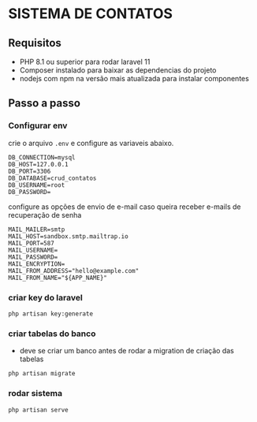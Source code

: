 # SISTEMA DE CONTATOS

## Requisitos

-   PHP 8.1 ou superior para rodar laravel 11
-   Composer instalado para baixar as dependencias do projeto
-   nodejs com npm na versão mais atualizada para instalar componentes

## Passo a passo

### Configurar env

crie o arquivo `.env` e configure as variaveis abaixo.

```
DB_CONNECTION=mysql
DB_HOST=127.0.0.1
DB_PORT=3306
DB_DATABASE=crud_contatos
DB_USERNAME=root
DB_PASSWORD=
```

configure as opções de envio de e-mail caso queira receber e-mails de recuperação de senha

```
MAIL_MAILER=smtp
MAIL_HOST=sandbox.smtp.mailtrap.io
MAIL_PORT=587
MAIL_USERNAME=
MAIL_PASSWORD=
MAIL_ENCRYPTION=
MAIL_FROM_ADDRESS="hello@example.com"
MAIL_FROM_NAME="${APP_NAME}"
```

### criar key do laravel

```
php artisan key:generate
```

### criar tabelas do banco

-   deve se criar um banco antes de rodar a migration de criação das tabelas

```
php artisan migrate
```

### rodar sistema

```
php artisan serve
```
